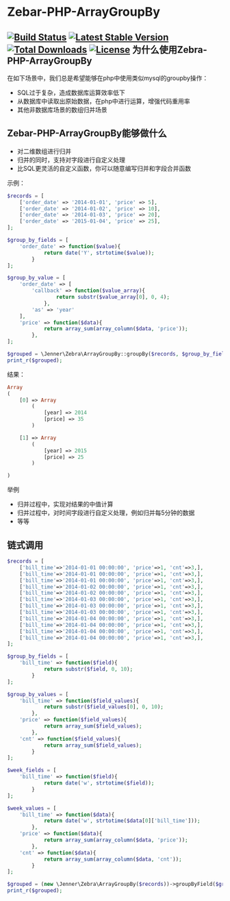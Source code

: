 Zebar-PHP-ArrayGroupBy
=================
[![Build Status](https://img.shields.io/travis/huyanping/Zebra-PHP-ArrayGroupBy/master.svg?style=flat)](https://travis-ci.org/huyanping/Zebra-PHP-ArrayGroupBy)
[![Latest Stable Version](http://img.shields.io/packagist/v/jenner/array_group_by.svg?style=flat)](https://packagist.org/packages/jenner/array_group_by)
[![Total Downloads](https://img.shields.io/packagist/dt/jenner/array_group_by.svg?style=flat)](https://packagist.org/packages/jenner/array_group_by)
[![License](https://img.shields.io/packagist/l/jenner/array_group_by.svg?style=flat)](https://packagist.org/packages/jenner/array_group_by)
为什么使用Zebra-PHP-ArrayGroupBy
----------------------
在如下场景中，我们总是希望能够在php中使用类似mysql的groupby操作：
+ SQL过于复杂，造成数据库运算效率低下
+ 从数据库中读取出原始数据，在php中进行运算，增强代码重用率
+ 其他非数据库场景的数组归并场景

Zebar-PHP-ArrayGroupBy能够做什么
----------------------
+ 对二维数组进行归并
+ 归并的同时，支持对字段进行自定义处理
+ 比SQL更灵活的自定义函数，你可以随意编写归并和字段合并函数

示例：
```php
$records = [
    ['order_date' => '2014-01-01', 'price' => 5],
    ['order_date' => '2014-01-02', 'price' => 10],
    ['order_date' => '2014-01-03', 'price' => 20],
    ['order_date' => '2015-01-04', 'price' => 25],
];

$group_by_fields = [
    'order_date' => function($value){
            return date('Y', strtotime($value));
        }
];

$group_by_value = [
    'order_date' => [
        'callback' => function($value_array){
                return substr($value_array[0], 0, 4);
            },
        'as' => 'year'
    ],
    'price' => function($data){
            return array_sum(array_column($data, 'price'));
        },
];

$grouped = \Jenner\Zebra\ArrayGroupBy::groupBy($records, $group_by_fields, $group_by_value);
print_r($grouped);
```

结果：
```php
Array
(
    [0] => Array
        (
            [year] => 2014
            [price] => 35
        )

    [1] => Array
        (
            [year] => 2015
            [price] => 25
        )

)
```

举例
+ 归并过程中，实现对结果的中值计算
+ 归并过程中，对时间字段进行自定义处理，例如归并每5分钟的数据
+ 等等


链式调用
-----------------------
```php
$records = [
    ['bill_time'=>'2014-01-01 00:00:00', 'price'=>1, 'cnt'=>3,],
    ['bill_time'=>'2014-01-01 00:00:00', 'price'=>1, 'cnt'=>3,],
    ['bill_time'=>'2014-01-01 00:00:00', 'price'=>1, 'cnt'=>3,],
    ['bill_time'=>'2014-01-02 00:00:00', 'price'=>1, 'cnt'=>3,],
    ['bill_time'=>'2014-01-02 00:00:00', 'price'=>1, 'cnt'=>3,],
    ['bill_time'=>'2014-01-03 00:00:00', 'price'=>1, 'cnt'=>3,],
    ['bill_time'=>'2014-01-03 00:00:00', 'price'=>1, 'cnt'=>3,],
    ['bill_time'=>'2014-01-03 00:00:00', 'price'=>1, 'cnt'=>3,],
    ['bill_time'=>'2014-01-04 00:00:00', 'price'=>1, 'cnt'=>3,],
    ['bill_time'=>'2014-01-04 00:00:00', 'price'=>1, 'cnt'=>3,],
    ['bill_time'=>'2014-01-04 00:00:00', 'price'=>1, 'cnt'=>3,],
    ['bill_time'=>'2014-01-04 00:00:00', 'price'=>1, 'cnt'=>3,],
];

$group_by_fields = [
    'bill_time' => function($field){
            return substr($field, 0, 10);
        }
];

$group_by_values = [
    'bill_time' => function($field_values){
            return substr($field_values[0], 0, 10);
        },
    'price' => function($field_values){
            return array_sum($field_values);
        },
    'cnt' => function($field_values){
            return array_sum($field_values);
        }
];

$week_fields = [
    'bill_time' => function($field){
            return date('w', strtotime($field));
        }
];

$week_values = [
    'bill_time' => function($data){
            return date('w', strtotime($data[0]['bill_time']));
        },
    'price' => function($data){
            return array_sum(array_column($data, 'price'));
        },
    'cnt' => function($data){
            return array_sum(array_column($data, 'cnt'));
        }
];

$grouped = (new \Jenner\Zebra\ArrayGroupBy($records))->groupByField($group_by_fields)->groupByValue($group_by_values)->groupByField($week_fields)->groupByValue($week_values)->get();
print_r($grouped);
```
